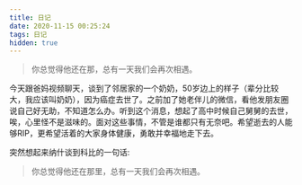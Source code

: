 ```yaml
---
title: 日记
date: 2020-11-15 00:25:24
tags: 日记
hidden: true
---
```

>你总觉得他还在那，总有一天我们会再次相遇。

<!-- more -->

今天跟爸妈视频聊天，谈到了邻居家的一个奶奶，50岁边上的样子（辈分比较大，我应该叫奶奶），因为癌症去世了。之前加了她老伴儿的微信，看他发朋友圈说自己好无助，不知道怎么办。听到这个消息，想起了高中时候自己舅舅的去世，唉，心里怪不是滋味的。面对这些事情，不管是谁都只有无奈吧。希望逝去的人能够RIP，更希望活着的大家身体健康，勇敢并幸福地走下去。

突然想起来纳什谈到科比的一句话:
>你总觉得他还在那里，总有一天我们会再次相遇。
